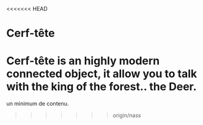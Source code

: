 <<<<<<< HEAD
# Cerf-tête

Cerf-tête is an highly modern connected object, it allow you to talk with the king of the forest.. the Deer.
=======
un minimum de contenu.
>>>>>>> origin/nass
